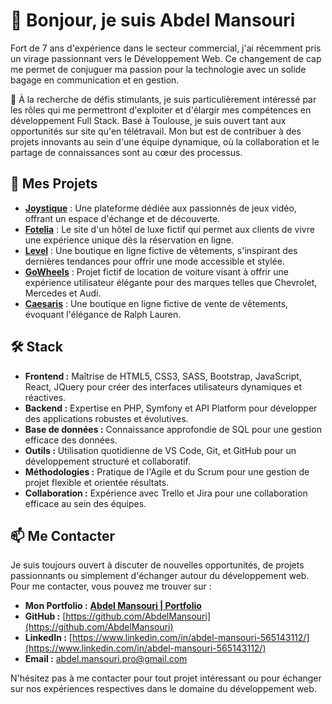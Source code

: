 # 👋 Bonjour, je suis Abdel Mansouri

Fort de 7 ans d'expérience dans le secteur commercial, j'ai récemment pris un virage passionnant vers le Développement Web. Ce changement de cap me permet de conjuguer ma passion pour la technologie avec un solide bagage en communication et en gestion.

🌟 À la recherche de défis stimulants, je suis particulièrement intéressé par les rôles qui me permettront d'exploiter et d'élargir mes compétences en développement Full Stack. Basé à Toulouse, je suis ouvert tant aux opportunités sur site qu'en télétravail. Mon but est de contribuer à des projets innovants au sein d'une équipe dynamique, où la collaboration et le partage de connaissances sont au cœur des processus.

## 🚀 Mes Projets

- **[Joystique](https://joystique.fr/)** : Une plateforme dédiée aux passionnés de jeux vidéo, offrant un espace d'échange et de découverte.
- **[Fotelia](https://fotelia.abdel-mansouri.com/)** : Le site d'un hôtel de luxe fictif qui permet aux clients de vivre une expérience unique dès la réservation en ligne.
- **[Level](https://level.abdel-mansouri.com/)** : Une boutique en ligne fictive de vêtements, s'inspirant des dernières tendances pour offrir une mode accessible et stylée.
- **[GoWheels](https://gowheels.abdel-mansouri.com/)** : Projet fictif de location de voiture visant à offrir une expérience utilisateur élégante pour des marques telles que Chevrolet, Mercedes et Audi.
- **[Caesaris](https://caesaris.abdel-mansouri.com/)** : Une boutique en ligne fictive de vente de vêtements, évoquant l'élégance de Ralph Lauren.

## 🛠 Stack

- **Frontend :** Maîtrise de HTML5, CSS3, SASS, Bootstrap, JavaScript, React, JQuery pour créer des interfaces utilisateurs dynamiques et réactives.
- **Backend :** Expertise en PHP, Symfony et API Platform pour développer des applications robustes et évolutives.
- **Base de données :** Connaissance approfondie de SQL pour une gestion efficace des données.
- **Outils :** Utilisation quotidienne de VS Code, Git, et GitHub pour un développement structuré et collaboratif.
- **Méthodologies :** Pratique de l'Agile et du Scrum pour une gestion de projet flexible et orientée résultats.
- **Collaboration :** Expérience avec Trello et Jira pour une collaboration efficace au sein des équipes.

## 📫 Me Contacter

Je suis toujours ouvert à discuter de nouvelles opportunités, de projets passionnants ou simplement d'échanger autour du développement web. Pour me contacter, vous pouvez me trouver sur :

- **Mon Portfolio :**  **[Abdel Mansouri | Portfolio](https://abdel-mansouri.com)**
- **GitHub :** [https://github.com/AbdelMansouri](https://github.com/AbdelMansouri)
- **LinkedIn :** [https://www.linkedin.com/in/abdel-mansouri-565143112/](https://www.linkedin.com/in/abdel-mansouri-565143112/)
- **Email :** [abdel.mansouri.pro@gmail.com](mailto:abdel.mansouri.pro@gmail.com)

N'hésitez pas à me contacter pour tout projet intéressant ou pour échanger sur nos expériences respectives dans le domaine du développement web.
